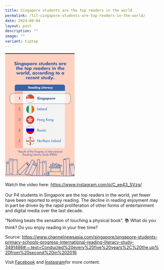 ```yaml
---
title: Singapore students are the top readers in the world
permalink: /til-singapore-students-are-top-readers-in-the-world/
date: 2024-09-04
layout: post
description: ""
image: ""
variant: tiptap
---
```

<p></p>
<div class="isomer-image-wrapper">
<img style="width: 45%;" height="auto" width="100%" alt="" src="/images/connexionsg/SG_students_are_top_readers.jpg">
</div>
<p>Watch the video here: <a href="https://www.instagram.com/p/C_ee43_SVzg/" rel="noopener noreferrer nofollow" target="_blank">https://www.instagram.com/p/C_ee43_SVzg/</a> 
<br>
<br>Our P4 students in Singapore are the top readers in the world, yet fewer
have been reported to enjoy reading. The decline in reading enjoyment may
in part be driven by the rapid proliferation of other forms of entertainment
and digital media over the last decade.</p>
<p>“Nothing beats the sensation of touching a physical book”. 📚 What do
you think? Do you enjoy reading in your free time?</p>
<p>Source: <a href="https://www.channelnewsasia.com/singapore/singapore-students-primary-schools-progress-international-reading-literacy-study-3491486#:~:text=Conducted%20every%20five%20years%2C%20the,up%20from%20second%20in%202016" rel="noopener noreferrer nofollow" target="_blank">https://www.channelnewsasia.com/singapore/singapore-students-primary-schools-progress-international-reading-literacy-study-3491486#:~:text=Conducted%20every%20five%20years%2C%20the,up%20from%20second%20in%202016</a>
</p>
<p>Visit <a href="https://www.facebook.com/ConnexionSG" rel="noopener nofollow" target="_blank">Facebook</a> and
<a href="https://www.instagram.com/connexionsg/" rel="noopener nofollow" target="_blank">Instagram</a>for more content.</p>